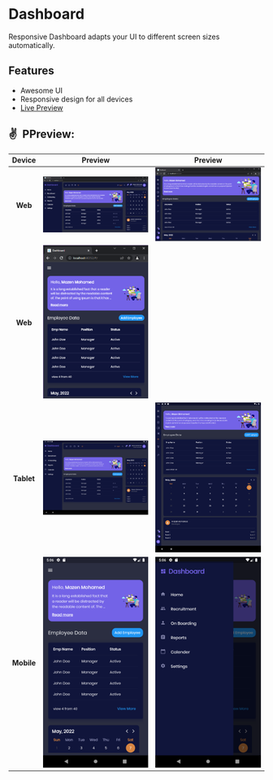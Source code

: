 # Dashboard

Responsive Dashboard adapts your UI to different screen sizes automatically. 

## Features

- Awesome UI
- Responsive design for all devices
- [Live Preview](https://mazen-mo7amed.github.io/host_dashboard/#/)


## ✌ PPreview:

|   Device   |                    Preview                    |                    Preview                    |
|:----------:|:---------------------------------------------:|:---------------------------------------------:|
|  **Web**   | <img src="screenshot\web1.png" title="web1"/> | <img src="screenshot\web2.png" title="web2"/> |
|  **Web**   | <img src="screenshot\web3.png" title="web3"/> |
| **Tablet** | <img src="screenshot/tab1.png" title="tab1"/> | <img src="screenshot/tab2.png" title="tab2"/> | 
| **Mobile** | <img src="screenshot/mob1.png" title="mob1"/> | <img src="screenshot\mob2.png" title="mob2"/> |                                                                  

